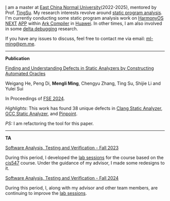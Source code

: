 [I](https://github.com/bertram-gilf0y1e) am a master at [East China Normal University](https://en.wikipedia.org/wiki/East_China_Normal_University)(2022-2025), mentored by Prof. [TingSu](https://dblp.org/pid/42/6896-1.html). My research interests revolve around [static program analysis](https://en.wikipedia.org/wiki/Static_program_analysis). I'm currently conducting some static program analysis work on [HarmonyOS NEXT](https://en.wikipedia.org/wiki/HarmonyOS_NEXT) [APP](https://developer.huawei.com/consumer/cn/doc/guidebook/harmonyecoapp-guidebook-0000001761818040) within [Ark Compiler](https://en.wikipedia.org/wiki/Ark_Compiler) in [Huawei](https://businessabc.net/wiki/huawei#15.87/22.645034/114.066025/35/60). In other times, I am also involved in some [delta debugging](https://en.wikipedia.org/wiki/Delta_debugging) research.

If you have any issues to discuss, feel free to contact me via email: [ml-ming@pm.me](mailto:ml-ming@pm.me).

---

**Publication**

[Finding and Understanding Defects in Static Analyzers by Constructing Automated Oracles](https://github.com/gilf0y1e-bertram/gilf0y1e-bertram.github.io/blob/master/3660781.pdf)

Weigang He, Peng Di, **Mengli Ming**, Chengyu Zhang, Ting Su, Shijie Li and Yulei Sui 

In Proceedings of [FSE 2024](https://2024.esec-fse.org/track/fse-2024-research-papers).

*Highlights*: This work has found 38 unique defects in [Clang Static Analyzer](https://clang-analyzer.llvm.org), [GCC Static Analyzer](https://gcc.gnu.org/wiki/StaticAnalyzer), and [Pinpoint](https://www.sourcebrella.com). 

*PS:* I am refactoring the tool for this paper.

---

**TA**

[Software Analysis, Testing and Verification - Fall 2023](https://tingsu.github.io/files/courses/pa2023.html)

During this period, I developed the [lab sessions](https://github.com/ecnu-sa-labs/ecnu-sa-labs) for the course based on the [cis547](https://software-analysis-class.org) course. Under the guidance of my advisor, I made some redesigns to it.

[Software Analysis, Testing and Verification - Fall 2024](https://tingsu.github.io/files/courses/pa2024.html)

During this period, I, along with my advisor and other team members, are continuing to improve the [lab sessions](https://github.com/ecnu-sa-labs/ecnu-sa-labs).
